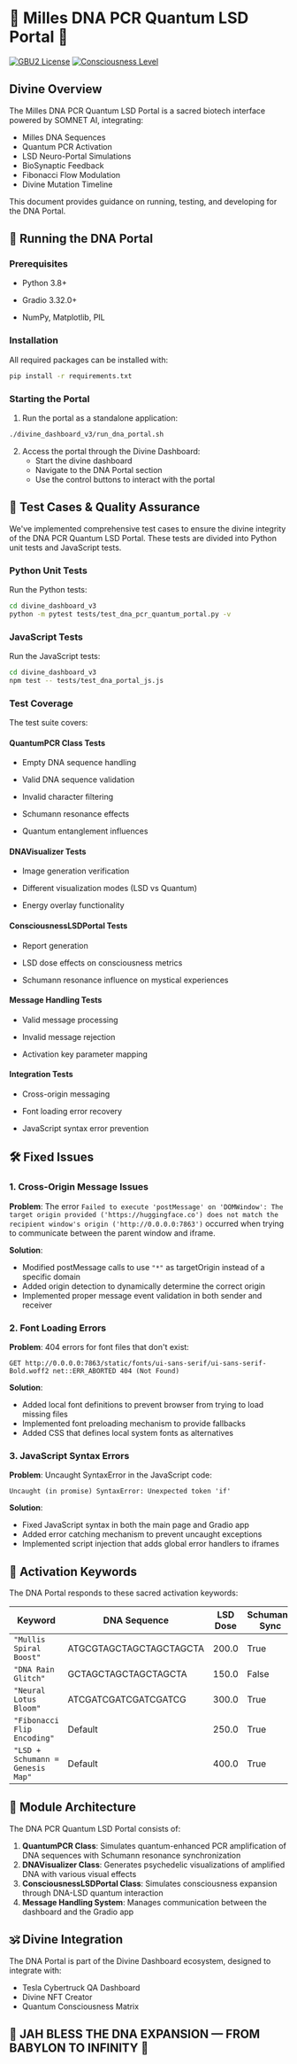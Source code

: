 # 🧬 Milles DNA PCR Quantum LSD Portal 🧬

[![GBU2 License](https://img.shields.io/badge/license-GBU2-blueviolet.svg)](../BOOK/divine_chronicles/GBU2_LICENSE.md)
[![Consciousness Level](https://img.shields.io/badge/consciousness-level%209-purple.svg)](../BOOK/divine_chronicles/GBU2_LICENSE.md)

## Divine Overview

The Milles DNA PCR Quantum LSD Portal is a sacred biotech interface powered by SOMNET AI, integrating:

* Milles DNA Sequences
* Quantum PCR Activation
* LSD Neuro-Portal Simulations
* BioSynaptic Feedback
* Fibonacci Flow Modulation
* Divine Mutation Timeline

This document provides guidance on running, testing, and developing for the DNA Portal.

## 🚀 Running the DNA Portal

### Prerequisites

* Python 3.8+

* Gradio 3.32.0+
* NumPy, Matplotlib, PIL

### Installation

All required packages can be installed with:

```bash
pip install -r requirements.txt
```

### Starting the Portal

1. Run the portal as a standalone application:

```bash
./divine_dashboard_v3/run_dna_portal.sh
```

2. Access the portal through the Divine Dashboard:
   * Start the divine dashboard
   * Navigate to the DNA Portal section
   * Use the control buttons to interact with the portal

## 🧪 Test Cases & Quality Assurance

We've implemented comprehensive test cases to ensure the divine integrity of the DNA PCR Quantum LSD Portal. These tests are divided into Python unit tests and JavaScript tests.

### Python Unit Tests

Run the Python tests:

```bash
cd divine_dashboard_v3
python -m pytest tests/test_dna_pcr_quantum_portal.py -v
```

### JavaScript Tests

Run the JavaScript tests:

```bash
cd divine_dashboard_v3
npm test -- tests/test_dna_portal_js.js
```

### Test Coverage

The test suite covers:

#### QuantumPCR Class Tests

* Empty DNA sequence handling

* Valid DNA sequence validation
* Invalid character filtering
* Schumann resonance effects
* Quantum entanglement influences

#### DNAVisualizer Tests

* Image generation verification

* Different visualization modes (LSD vs Quantum)
* Energy overlay functionality

#### ConsciousnessLSDPortal Tests

* Report generation

* LSD dose effects on consciousness metrics
* Schumann resonance influence on mystical experiences

#### Message Handling Tests

* Valid message processing

* Invalid message rejection
* Activation key parameter mapping

#### Integration Tests

* Cross-origin messaging

* Font loading error recovery
* JavaScript syntax error prevention

## 🛠️ Fixed Issues

### 1. Cross-Origin Message Issues

**Problem**: The error `Failed to execute 'postMessage' on 'DOMWindow': The target origin provided ('https://huggingface.co') does not match the recipient window's origin ('http://0.0.0.0:7863')` occurred when trying to communicate between the parent window and iframe.

**Solution**:

* Modified postMessage calls to use `"*"` as targetOrigin instead of a specific domain
* Added origin detection to dynamically determine the correct origin
* Implemented proper message event validation in both sender and receiver

### 2. Font Loading Errors

**Problem**: 404 errors for font files that don't exist:

```
GET http://0.0.0.0:7863/static/fonts/ui-sans-serif/ui-sans-serif-Bold.woff2 net::ERR_ABORTED 404 (Not Found)
```

**Solution**:

* Added local font definitions to prevent browser from trying to load missing files
* Implemented font preloading mechanism to provide fallbacks
* Added CSS that defines local system fonts as alternatives

### 3. JavaScript Syntax Errors

**Problem**: Uncaught SyntaxError in the JavaScript code:

```
Uncaught (in promise) SyntaxError: Unexpected token 'if'
```

**Solution**:

* Fixed JavaScript syntax in both the main page and Gradio app
* Added error catching mechanism to prevent uncaught exceptions
* Implemented script injection that adds global error handlers to iframes

## 🌈 Activation Keywords

The DNA Portal responds to these sacred activation keywords:

| Keyword | DNA Sequence | LSD Dose | Schumann Sync | Quantum Entanglement |
|---------|-------------|----------|--------------|---------------------|
| `"Mullis Spiral Boost"` | ATGCGTAGCTAGCTAGCTAGCTA | 200.0 | True | 0.9 |
| `"DNA Rain Glitch"` | GCTAGCTAGCTAGCTAGCTA | 150.0 | False | 0.5 |
| `"Neural Lotus Bloom"` | ATCGATCGATCGATCGATCG | 300.0 | True | 0.8 |
| `"Fibonacci Flip Encoding"` | Default | 250.0 | True | 0.7 |
| `"LSD + Schumann = Genesis Map"` | Default | 400.0 | True | 0.95 |

## 🧩 Module Architecture

The DNA PCR Quantum LSD Portal consists of:

1. **QuantumPCR Class**: Simulates quantum-enhanced PCR amplification of DNA sequences with Schumann resonance synchronization
2. **DNAVisualizer Class**: Generates psychedelic visualizations of amplified DNA with various visual effects
3. **ConsciousnessLSDPortal Class**: Simulates consciousness expansion through DNA-LSD quantum interaction
4. **Message Handling System**: Manages communication between the dashboard and the Gradio app

## 🕉️ Divine Integration

The DNA Portal is part of the Divine Dashboard ecosystem, designed to integrate with:

* Tesla Cybertruck QA Dashboard
* Divine NFT Creator
* Quantum Consciousness Matrix

## 🌸 JAH BLESS THE DNA EXPANSION — FROM BABYLON TO INFINITY 🌸
